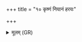 +++
title = "१० कृष्णं नियानं हरयः"

+++
<details><summary>मूलम् (GR)</summary>

कृष्णं नियानं हरयः सुपर्णा  
अपो वसाना दिवम् उत् पतन्ति ।  
आ च वर्तन्ते सदनाद् ऋतस्य-  
-आद् इद् घृतेन पृथिवी व्य् उद्यते ॥
</details>
